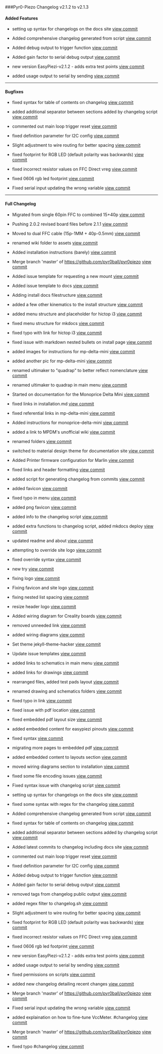 ###Pyr0-Piezo Changelog v2.1.2 to v2.1.3

#### Added Features

- setting up syntax for changelogs on the docs site  [view commit](http://github.com/pyr0ball/pyr0piezo/commit/b3909173a6b2a5d6cf281d9b6a4bb987599b960d) 

- Added comprehensive changelog generated from script  [view commit](http://github.com/pyr0ball/pyr0piezo/commit/74d348ea0738d7b17b176e1a6bc22478356a9dc4) 

- Added debug output to trigger function  [view commit](http://github.com/pyr0ball/pyr0piezo/commit/952a1cdb5f59be1e5ed3c2891674b01113c42c53) 

- Added gain factor to serial debug output  [view commit](http://github.com/pyr0ball/pyr0piezo/commit/fd172492d7231fa85606eeea16a0e6b3804834b9) 

- new version EasyPiezi-v2.1.2 - adds extra test points  [view commit](http://github.com/pyr0ball/pyr0piezo/commit/c79ad7d4bd6542f21c0715cb4b44e2b669b5d266) 

- added usage output to serial by sending <HELP>  [view commit](http://github.com/pyr0ball/pyr0piezo/commit/4d8466d79ab1a585bd651a670ea296856efaffdb) 


------------------------------------

#### Bugfixes

- fixed syntax for table of contents on changelog  [view commit](http://github.com/pyr0ball/pyr0piezo/commit/359c8c8eba193dcc738dbb4bd49dbabb26972748) 

- added additional separator between sections added by changelog script  [view commit](http://github.com/pyr0ball/pyr0piezo/commit/ae26c4792bdd6c71721d7d552f588de34bd4fb8c) 

- commented out main loop trigger reset  [view commit](http://github.com/pyr0ball/pyr0piezo/commit/afad0a1d883980d6ef4709d63f58d407af9f4484) 

- fixed definition parameter for I2C config  [view commit](http://github.com/pyr0ball/pyr0piezo/commit/b207482bc1ca76ba21ae846b7446e1fdff65ab32) 

- Slight adjustment to wire routing for better spacing  [view commit](http://github.com/pyr0ball/pyr0piezo/commit/4b5cc640be4b0230fba5ac6a6c0e6388f8372091) 

- fixed footprint for RGB LED (default polarity was backwards)  [view commit](http://github.com/pyr0ball/pyr0piezo/commit/52f39b6debebb7995a301e34918917907bde0778) 

- fixed incorrect resistor values on FFC Direct vreg  [view commit](http://github.com/pyr0ball/pyr0piezo/commit/01c530d7c6efe6135643c05cc69230a04d021c35) 

- fixed 0606 rgb led footprint  [view commit](http://github.com/pyr0ball/pyr0piezo/commit/bc052bccacb0cd8ddf6b6ef20190d60698f783d3) 

- Fixed serial input updating the wrong variable  [view commit](http://github.com/pyr0ball/pyr0piezo/commit/cdae15c99ad3cdacc3209cb60f7fafbb7c123b3c) 


------------------------------------

#### Full Changelog

- Migrated from single 60pin FFC to combined 15+40p [view commit](http://github.com/pyr0ball/pyr0piezo/commit/9ab87b5e7af8316f14d91f0f32905a2cf9bfe065) 

- Pushing 2.0.2 revised board files before 2.1.1 [view commit](http://github.com/pyr0ball/pyr0piezo/commit/20078fbba5095d68d17d7f252242ccdf624138eb) 

- Moved to dual FFC cable (15p-1MM + 40p-0.5mm) [view commit](http://github.com/pyr0ball/pyr0piezo/commit/288184df5825215cbb5168ce213882acb00053d9) 

- renamed wiki folder to assets [view commit](http://github.com/pyr0ball/pyr0piezo/commit/c35d25bfaca7ef677f694362d72bcc9297457546) 

- Added installation instructions (barely) [view commit](http://github.com/pyr0ball/pyr0piezo/commit/e64b380a74445b9f6ca6972e276d2281b6686246) 

- Merge branch 'master' of https://github.com/pyr0ball/pyr0piezo [view commit](http://github.com/pyr0ball/pyr0piezo/commit/012c1f795737ca8284d5820f06e5b173a3524201) 

- Added issue template for requesting a new mount [view commit](http://github.com/pyr0ball/pyr0piezo/commit/64d6b7170e7f2bd14590863803e55e8d12c258f6) 

- Added issue template to docs [view commit](http://github.com/pyr0ball/pyr0piezo/commit/9836a09d9815bd6af5e9a6b63725888c3dd5d27a) 

- Adding install docs filestructure [view commit](http://github.com/pyr0ball/pyr0piezo/commit/5c8083002abf5a97ba01641280d50dc61e172f87) 

- added a few other kinematics to the install structure [view commit](http://github.com/pyr0ball/pyr0piezo/commit/ae22f79a6bf08a04917e4dbc04dd12512339747c) 

- added menu structure and placeholder for hictop i3 [view commit](http://github.com/pyr0ball/pyr0piezo/commit/b1d58174f6b044423dc5ea50736fd7d7f7e50d0c) 

- fixed menu structure for mkdocs [view commit](http://github.com/pyr0ball/pyr0piezo/commit/f4992fcd6497ac6babd728b552baf52eefd7e4a9) 

- fixed typo with link for hictop i3 [view commit](http://github.com/pyr0ball/pyr0piezo/commit/7afba4fd389867e309a4d6ce35f0dedc032ccf8d) 

- fixed issue with markdown nested bullets on install page [view commit](http://github.com/pyr0ball/pyr0piezo/commit/9db343012f5d8d58d2d6081664139d3afae88049) 

- added images for instructions for mp-delta-mini [view commit](http://github.com/pyr0ball/pyr0piezo/commit/421dc64c5309ae4d5b0f392823863c9250e7b149) 

- added another pic for mp-delta-mini [view commit](http://github.com/pyr0ball/pyr0piezo/commit/f99fb90b26dbeabde37ded8b6cfadaa312624055) 

- renamed ultimaker to "quadrap" to better reflect nomenclature [view commit](http://github.com/pyr0ball/pyr0piezo/commit/da1355f67e769ca19fc217469b383b3114c3f75d) 

- renamed ultimaker to quadrap in main menu [view commit](http://github.com/pyr0ball/pyr0piezo/commit/38e144a0a2acef42ac2875345a4d01c0f4853e44) 

- Started on documentation for the Monoprice Delta Mini [view commit](http://github.com/pyr0ball/pyr0piezo/commit/d090a3ac410088fc06946538ec17d1a2b5d85caf) 

- fixed links in installation.md [view commit](http://github.com/pyr0ball/pyr0piezo/commit/a35d7144ba730c3adaa7acc5cbf3918f194aea1f) 

- fixed referential links in mp-delta-mini [view commit](http://github.com/pyr0ball/pyr0piezo/commit/25fcf6a4f852974dc23881da6e9f4a423b3c738a) 

- Added instructions for monoprice-delta-mini [view commit](http://github.com/pyr0ball/pyr0piezo/commit/9adfd8df13f709ec940abd4a55756fd96271a749) 

- added a link to MPDM's unofficial wiki [view commit](http://github.com/pyr0ball/pyr0piezo/commit/6d3e4e7c5ec851a7644a41253d954307ffb685e0) 

- renamed folders [view commit](http://github.com/pyr0ball/pyr0piezo/commit/a0cb30c778c3ced5e4866b2e2f98d68da63a45c2) 

- switched to material design theme for documentation site [view commit](http://github.com/pyr0ball/pyr0piezo/commit/cb10ee59afc1e9c3f57703d112152e2979da66a7) 

- Added Printer firmware configuration for Marlin [view commit](http://github.com/pyr0ball/pyr0piezo/commit/af1d2a9644de6f9e80da6d760fe82fabb4f67bfa) 

- fixed links and header formatting [view commit](http://github.com/pyr0ball/pyr0piezo/commit/670528cf853c4a4b99669d5b83a8eccce8cce52b) 

- added script for generating changelog from commits [view commit](http://github.com/pyr0ball/pyr0piezo/commit/13e468ea065c8aa26607f415b52e7863a8c65edc) 

- added favicon [view commit](http://github.com/pyr0ball/pyr0piezo/commit/4599c586ec86ea3625da7c6f9529bb54c0d592e7) 

- fixed typo in menu [view commit](http://github.com/pyr0ball/pyr0piezo/commit/02cd4381babbccbe45ddf04f0fa8b526161e2fe0) 

- added png favicon [view commit](http://github.com/pyr0ball/pyr0piezo/commit/eb376eaa08c4e16bf25582d310a706f825cd358e) 

- added info to the changelog script [view commit](http://github.com/pyr0ball/pyr0piezo/commit/7eb7fef94f2443a8c880bf94371dfed151dce220) 

- added extra functions to changelog script, added mkdocs deploy [view commit](http://github.com/pyr0ball/pyr0piezo/commit/83d4ba06536c27bbd056d8c018a7c9d176441fe8) 

- updated readme and about [view commit](http://github.com/pyr0ball/pyr0piezo/commit/89a2fcd202d6a3d09e5b3f3efcdb0e4277980d7e) 

- attempting to override site logo [view commit](http://github.com/pyr0ball/pyr0piezo/commit/af209b216f268ff2a2560cc0c83615f4d5807f97) 

- fixed override syntax [view commit](http://github.com/pyr0ball/pyr0piezo/commit/fcbbe91e9c0b4f053bff025b95a5ea379b856357) 

- new try [view commit](http://github.com/pyr0ball/pyr0piezo/commit/8d91bb4ce249e6b522ca2dab89224a89c8c28337) 

- fixing logo [view commit](http://github.com/pyr0ball/pyr0piezo/commit/6b25d6034b9a211f617fb3ca04b5d10b1438b66b) 

- Fixing favicon and site logo [view commit](http://github.com/pyr0ball/pyr0piezo/commit/fe7d7fc12e145c693f1e7f92b36e9d4471720abf) 

- fixing nested list spacing [view commit](http://github.com/pyr0ball/pyr0piezo/commit/dcb133f6c080a38ddcfdcb6e8d522375c1312d98) 

- resize header logo [view commit](http://github.com/pyr0ball/pyr0piezo/commit/3fae545d165c265db91a17785c78e571fa622377) 

- Added wiring diagram for Creality boards [view commit](http://github.com/pyr0ball/pyr0piezo/commit/834f0edd9840f88fec5847efae02224923f27fe1) 

- removed unneeded link [view commit](http://github.com/pyr0ball/pyr0piezo/commit/534d0a3af5f27c3e08b1df40a836ddb4ff2c5724) 

- added wiring diagrams [view commit](http://github.com/pyr0ball/pyr0piezo/commit/3d6435469051d23d1e9ce79310dd2bff6cf4fbd5) 

- Set theme jekyll-theme-hacker [view commit](http://github.com/pyr0ball/pyr0piezo/commit/50ac17b1408907bda199a0e1f5c8a98e752eb89b) 

- Update issue templates [view commit](http://github.com/pyr0ball/pyr0piezo/commit/a624b70024417635903ce4538bdb5e920ea7f674) 

- added links to schematics in main menu [view commit](http://github.com/pyr0ball/pyr0piezo/commit/978cdfc09f7712a68177fd664d16fd7e05201d6a) 

- added links for drawings [view commit](http://github.com/pyr0ball/pyr0piezo/commit/28cbdf5a7dfaf887b7a985a6ccea97bc273489ea) 

- rearranged files, added test pads layout [view commit](http://github.com/pyr0ball/pyr0piezo/commit/7a3f182198a4ad50f44baea8bd10e25af56ef0ac) 

- renamed drawing and schematics folders [view commit](http://github.com/pyr0ball/pyr0piezo/commit/6fb49d0695d9d32c5f06c8242c86d1f280c98196) 

- fixed typo in link [view commit](http://github.com/pyr0ball/pyr0piezo/commit/eb43d782b58c8ac4078c25a1640764e6904afdec) 

- fixed issue with pdf location [view commit](http://github.com/pyr0ball/pyr0piezo/commit/826d80b1ef3d8d7047234a1df63154f89ee009fb) 

- fixed embedded pdf layout size [view commit](http://github.com/pyr0ball/pyr0piezo/commit/52978f2190ab88eccbe8357a4c2199311c66be55) 

- added embedded content for easypiezi pinouts [view commit](http://github.com/pyr0ball/pyr0piezo/commit/93796ef50129b0f0f8f26050e093bbab7f47387c) 

- fixed syntax [view commit](http://github.com/pyr0ball/pyr0piezo/commit/ecfe4ce9f3eeb5943960b54a486ae310ea5826ae) 

- migrating more pages to embedded pdf [view commit](http://github.com/pyr0ball/pyr0piezo/commit/44b347371f1c1bac9be8303222e94930e1340748) 

- added embedded content to layouts section [view commit](http://github.com/pyr0ball/pyr0piezo/commit/568286fb4602497f0b40f83d3dc14593da3e61e0) 

- moved wiring diagrams section to installation [view commit](http://github.com/pyr0ball/pyr0piezo/commit/6c10e0eae5167eb2669e157dff772e54728b4899) 

- fixed some file encoding issues [view commit](http://github.com/pyr0ball/pyr0piezo/commit/70ca4a6f7f077320650b5938f72d37aaaca95567) 

- Fixed syntax issue with changelog script [view commit](http://github.com/pyr0ball/pyr0piezo/commit/11b8eb691f9091e57e7b5c387e041d60c8c8005b) 

- setting up syntax for changelogs on the docs site  [view commit](http://github.com/pyr0ball/pyr0piezo/commit/b3909173a6b2a5d6cf281d9b6a4bb987599b960d) 

- fixed some syntax with regex for the changelog [view commit](http://github.com/pyr0ball/pyr0piezo/commit/e4de789d65ae66166892cfd899ddd3761174e3c9) 

- Added comprehensive changelog generated from script  [view commit](http://github.com/pyr0ball/pyr0piezo/commit/74d348ea0738d7b17b176e1a6bc22478356a9dc4) 

- fixed syntax for table of contents on changelog  [view commit](http://github.com/pyr0ball/pyr0piezo/commit/359c8c8eba193dcc738dbb4bd49dbabb26972748) 

- added additional separator between sections added by changelog script  [view commit](http://github.com/pyr0ball/pyr0piezo/commit/ae26c4792bdd6c71721d7d552f588de34bd4fb8c) 

- Added latest commits to changelog including docs site [view commit](http://github.com/pyr0ball/pyr0piezo/commit/cc0b19d3913de537ce5d10201302643757b79f09) 

- commented out main loop trigger reset  [view commit](http://github.com/pyr0ball/pyr0piezo/commit/afad0a1d883980d6ef4709d63f58d407af9f4484) 

- fixed definition parameter for I2C config  [view commit](http://github.com/pyr0ball/pyr0piezo/commit/b207482bc1ca76ba21ae846b7446e1fdff65ab32) 

- Added debug output to trigger function  [view commit](http://github.com/pyr0ball/pyr0piezo/commit/952a1cdb5f59be1e5ed3c2891674b01113c42c53) 

- Added gain factor to serial debug output  [view commit](http://github.com/pyr0ball/pyr0piezo/commit/fd172492d7231fa85606eeea16a0e6b3804834b9) 

- removed tags from changelog public output [view commit](http://github.com/pyr0ball/pyr0piezo/commit/58bdb6035f41b391f0bede1c8b9190ed0e275bca) 

- added regex filter to changelog.sh [view commit](http://github.com/pyr0ball/pyr0piezo/commit/ceab2568950cfb56454c11ecf20e3f8cbecdafb2) 

- Slight adjustment to wire routing for better spacing  [view commit](http://github.com/pyr0ball/pyr0piezo/commit/4b5cc640be4b0230fba5ac6a6c0e6388f8372091) 

- fixed footprint for RGB LED (default polarity was backwards)  [view commit](http://github.com/pyr0ball/pyr0piezo/commit/52f39b6debebb7995a301e34918917907bde0778) 

- fixed incorrect resistor values on FFC Direct vreg  [view commit](http://github.com/pyr0ball/pyr0piezo/commit/01c530d7c6efe6135643c05cc69230a04d021c35) 

- fixed 0606 rgb led footprint  [view commit](http://github.com/pyr0ball/pyr0piezo/commit/bc052bccacb0cd8ddf6b6ef20190d60698f783d3) 

- new version EasyPiezi-v2.1.2 - adds extra test points  [view commit](http://github.com/pyr0ball/pyr0piezo/commit/c79ad7d4bd6542f21c0715cb4b44e2b669b5d266) 

- added usage output to serial by sending <HELP>  [view commit](http://github.com/pyr0ball/pyr0piezo/commit/4d8466d79ab1a585bd651a670ea296856efaffdb) 

- fixed permissions on scripts [view commit](http://github.com/pyr0ball/pyr0piezo/commit/914e0406336813f0b3c65c0462e3dc8f13288e82) 

- added new changelog detailing recent changes [view commit](http://github.com/pyr0ball/pyr0piezo/commit/c5a357d29036258f3221d9b38c50804e1578a04e) 

- Merge branch 'master' of https://github.com/pyr0ball/pyr0piezo [view commit](http://github.com/pyr0ball/pyr0piezo/commit/b8e008014d91845068ed843d04009ec2de150bae) 

- Fixed serial input updating the wrong variable  [view commit](http://github.com/pyr0ball/pyr0piezo/commit/cdae15c99ad3cdacc3209cb60f7fafbb7c123b3c) 

- added explaination on how to fine-tune VccMeter. #changelog [view commit](http://github.com/pyr0ball/pyr0piezo/commit/2bbc20ff4db69ab9eeacec7e10a45ebb6abbf3bf) 

- Merge branch 'master' of https://github.com/pyr0ball/pyr0piezo [view commit](http://github.com/pyr0ball/pyr0piezo/commit/a0d6b1d178052a160834aff3101a25c9e14a703d) 

- fixed typo #changelog [view commit](http://github.com/pyr0ball/pyr0piezo/commit/40b20c06701c4e4709961d153f5a9da8f45d9daf) 

